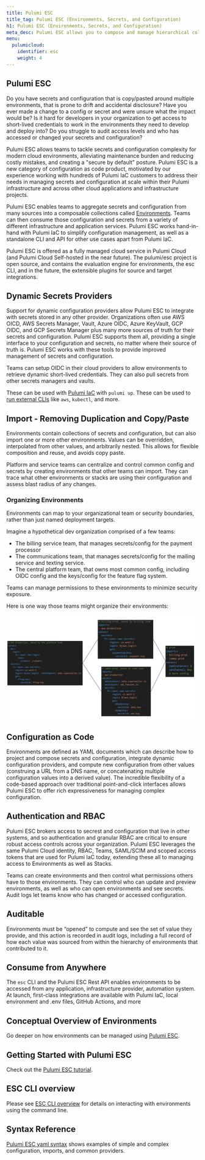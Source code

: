 ```yaml
---
title: Pulumi ESC
title_tag: Pulumi ESC (Environments, Secrets, and Configuration)
h1: Pulumi ESC (Environments, Secrets, and Configuration)
meta_desc: Pulumi ESC allows you to compose and manage hierarchical collections of configuration and secrets and consume them in various ways.
menu:
  pulumicloud:
    identifier: esc
    weight: 4
---
```


## Pulumi ESC

Do you have secrets and configuration that is copy/pasted around multiple environments, that is prone to drift and accidental disclosure? Have you ever made a change to a config or secret and were unsure what the impact would be? Is it hard for developers in your organization to get access to short-lived credentials to work in the environments they need to develop and deploy into? Do you struggle to audit access levels and who has accessed or changed your secrets and configuration?

Pulumi ESC allows teams to tackle secrets and configuration complexity for modern cloud environments, alleviating maintenance burden and reducing costly mistakes, and creating a "secure by default" posture. Pulumi ESC is a new category of configuration as code product, motivated by our experience working with hundreds of Pulumi IaC customers to address their needs in managing secrets and configuration at scale within their Pulumi infrastructure and across other cloud applications and infrastructure projects.

Pulumi ESC enables teams to aggregate secrets and configuration from many sources into a composable collections called [Environments](/docs/concepts/environments/). Teams can then consume those configuration and secrets from a variety of different infrastructure and application services.  Pulumi ESC works hand-in-hand with Pulumi IaC to simplify configuration management, as well as a standalone CLI and API for other use cases apart from Pulumi IaC.

Pulumi ESC is offered as a fully managed cloud service in Pulumi Cloud (and Pulumi Cloud Self-hosted in the near future). The pulumi/esc project is open source, and contains the evaluation engine for environments, the esc CLI, and in the future, the extensible plugins for source and target integrations.  

## Dynamic Secrets Providers

Support for dynamic configuration providers allow Pulumi ESC to integrate with secrets stored in any other provider.  Organizations often use AWS OICD, AWS Secrets Manager, Vault, Azure OIDC, Azure KeyVault, GCP OIDC, and GCP Secrets Manager plus many more sources of truth for their secrets and configuration.  Pulumi ESC supports them all, providing a single interface to your configuration and secrets, no matter where their source of truth is.  Pulumi ESC works with these tools to provide improved management of secrets and configuration.

Teams can setup OIDC in their cloud providers to allow environments to retrieve dynamic short-lived credentials. They can also pull secrets from other secrets managers and vaults.

These can be used with [Pulumi IaC](/docs/concepts/environments/#using-with-pulumi-iac) with `pulumi up`. These can be used to [run external CLIs](/docs/concepts/environments/#running-third-party-commands-using-pulumi-esc-secrets-and-config) like `aws`, `kubectl`, and more.

## Import - Removing Duplication and Copy/Paste

Environments contain collections of secrets and configuration, but can also import one or more other environments.  Values can be overridden, interpolated from other values, and arbitrarily nested.  This allows for flexible composition and reuse, and avoids copy paste.

Platform and service teams can centralize and control common config and secrets by creating environments that other teams can import. They can trace what other environments or stacks are using their configuration and assess blast radius of any changes.

### Organizing Environments

Environments can map to your organizational team or security boundaries, rather than just named deployment targets.

Imagine a hypothetical dev organization comprised of a few teams:

* The billing service team, that manages secrets/config for the payment processor
* The communications team, that manages secrets/config for the mailing service and texting service.
* The central platform team, that owns most common config, including OIDC config and the keys/config for the feature flag system.

Teams can manage permissions to these environments to minimize security exposure.

Here is one way those teams might organize their environments:

![A diagram showing how the different environments with team based organization](img/team_environments.png)

## Configuration as Code

Environments are defined as YAML documents which can describe how to project and compose secrets and configuration, integrate dynamic configuration providers, and compute new configuration from other values (construing a URL from a DNS name, or concatenating multiple configuration values into a derived value).  The incredible flexibility of a code-based approach over traditional point-and-click interfaces allows Pulumi ESC to offer rich expressiveness for managing complex configuration.

## Authentication and RBAC

Pulumi ESC brokers access to secrest and configuration that live in other systems, and so authentication and granular RBAC are critical to ensure robust access controls across your organization. Pulumi ESC leverages the same Pulumi Cloud identity, RBAC, Teams, SAML/SCIM and scoped access tokens that are used for Pulumi IaC today, extending these all to managing access to Environments as well as Stacks.

Teams can create environments and then control what permissions others have to those environments. They can control who can update and preview environments, as well as who can open environments and see secrets. Audit logs let teams know who has changed or accessed configuration.

## Auditable

Environments must be “opened” to compute and see the set of value they provide, and this action is recorded in audit logs, including a full record of how each value was sourced from within the hierarchy of environments that contributed to it.

## Consume from Anywhere

The `esc` CLI and the Pulumi ESC Rest API enables environments to be accessed from any application, infrastructure provider, automation system.  At launch, first-class integrations are available with Pulumi IaC, local environment and .env files, GitHub Actions, and more

## Conceptual Overview of Environments

Go deeper on how environments can be managed using [Pulumi ESC](/docs/concepts/environments/).

## Getting Started with Pulumi ESC

Check out the [Pulumi ESC tutorial](/docs/pulumi-cloud/esc/get-started/).

## ESC CLI overview

Please see [ESC CLI overview](/docs/esc-cli/) for details on interacting with environments using the command line.

## Syntax Reference

[Pulumi ESC yaml syntax](reference/) shows examples of simple and complex configuration, imports, and common providers.
